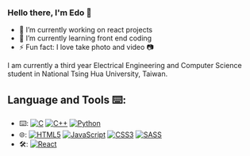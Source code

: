 ### Hello there, I'm Edo 👋

- 🔭 I’m currently working on react projects 
- 🌱 I’m currently learning front end coding
- ⚡ Fun fact: I love take photo and video 📷 

I am currently a third year Electrical Engineering and Computer Science student in National Tsing Hua University, Taiwan. 


## Language and Tools ⌨️:
- :keyboard:: <a href="">![C](https://img.shields.io/badge/C-00599C?style=for-the-badge&logo=c&logoColor=white)</a> <a href="">![C++](https://img.shields.io/badge/C%2B%2B-00599C?style=for-the-badge&logo=c%2B%2B&logoColor=white)</a> <a href="">![Python](https://img.shields.io/badge/Python-14354C?style=for-the-badge&logo=python&logoColor=white)</a> 
- :globe_with_meridians:: <a href="">![HTML5](https://img.shields.io/badge/HTML5-E34F26?style=for-the-badge&logo=html5&logoColor=white)</a> <a href="">![JavaScript](https://img.shields.io/badge/JavaScript-F7DF1E?style=for-the-badge&logo=javascript&logoColor=black)</a> <a href="">![CSS3](https://img.shields.io/badge/CSS3-1572B6?style=for-the-badge&logo=css3&logoColor=white)</a> <a href="">![SASS](https://img.shields.io/badge/Sass-CC6699?style=for-the-badge&logo=sass&logoColor=white)</a>
- :hammer_and_wrench:: <a href="">![React](https://img.shields.io/badge/React-20232A?style=for-the-badge&logo=react&logoColor=61DAFB)</a> 

